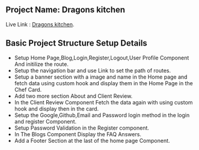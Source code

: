 ## Project Name: Dragons kitchen

Live Link : [Dragons kitchen](https://dragon-s-kitchen.web.app/).

## Basic Project Structure Setup Details

- Setup Home Page,Blog,Login,Register,Logout,User Profile Component And initilize the route.
- Setup the navigation bar and use Link to set the path of routes.
- Setup a banner section with a image and name in the Home page and fetch data using custom hook and display them in the Home Page in the Chef Card.
- Add two more section About and Client Review.
- In the Client Review Component Fetch the data again with using custom hook and display then in the card.
- Setup the Google,Github,Email and Password login method in the login and register Component.
- Setup Password Validation in the Register component.
- In The Blogs Component Display the FAQ Answers.
- Add a Footer Section at the last of the home page Component.
